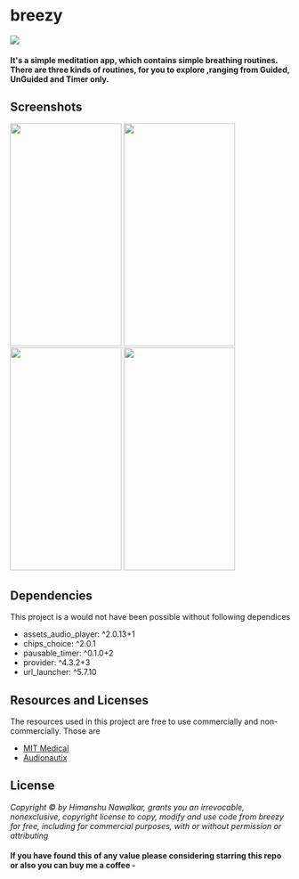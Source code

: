 # breezy
![](https://drive.google.com/uc?export=view&id=1Qx7hiqwS6waxVQlYYCPCWA6sBgo2Iw3Z)

#### It's a simple meditation app, which contains simple breathing routines. There are three kinds of routines, for you to explore ,ranging from Guided, UnGuided and Timer only.

## Screenshots
<img src="https://drive.google.com/uc?export=view&id=1YmGIj9d5WJUsibvussWm8ux0NNfOEM5B" width="200" height="400" /> <img src="https://drive.google.com/uc?export=view&id=1eVXltUm61kYadF5DQTVUqAPJ7IKLGCeo" width="200" height="400" /> <img src="https://drive.google.com/uc?export=view&id=1d2fngj-Yew6B77v9V-jPRgltJAZ1ntVF" width="200" height="400" /> <img src="https://drive.google.com/uc?export=view&id=1IZymQOrxRCW9edJ9IpDNVqQbuovyOb1T" width="200" height="400" />

## Dependencies

This project is a would not have been possible without following dependices
- assets_audio_player: ^2.0.13+1
- chips_choice: ^2.0.1
- pausable_timer: ^0.1.0+2
- provider: ^4.3.2+3
- url_launcher: ^5.7.10

## Resources and Licenses

The resources used in this project are free to use commercially and non-commercially. Those are
-  [MIT Medical](https://medical.mit.edu/community/sleep/resources)
-  [Audionautix](https://audionautix.com/)

## License

_Copyright © by Himanshu Nawalkar, grants you an irrevocable, nonexclusive, copyright license to copy, modify and use code from breezy for free, including for commercial purposes, with or without permission or attributing_


#### If you have found this of any value please considering starring this repo or also you can buy me a coffee -
